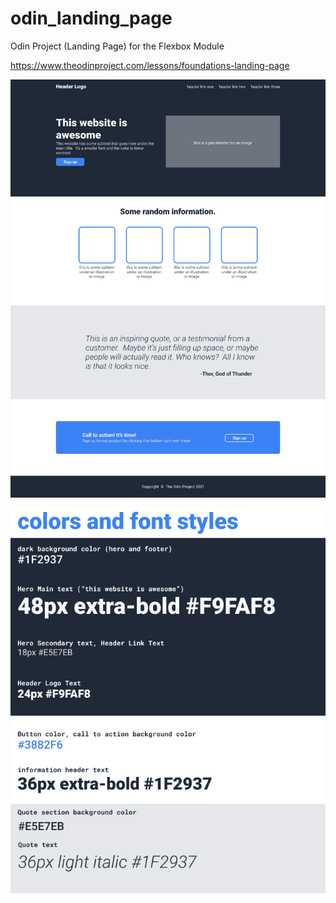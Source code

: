 # odin_landing_page

Odin Project (Landing Page) for the Flexbox Module

https://www.theodinproject.com/lessons/foundations-landing-page

![reference](./images/odin-project.png)

![reference](./images/colors_and_stuff.png)